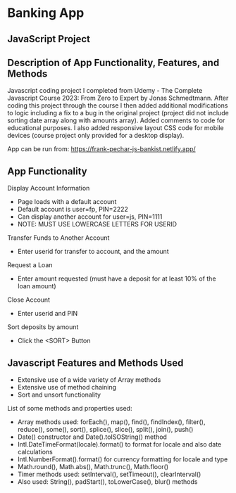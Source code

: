 # Banking App 
## JavaScript Project
## Description of App Functionality, Features, and Methods

Javascript coding project I completed from Udemy - The Complete Javascript Course 2023: From Zero to Expert by Jonas Schmedtmann. After coding this project through the course I then added additional modifications to logic including a fix to a bug in the original project (project did not include sorting date array along with amounts array). Added comments to code for educational purposes. I also added responsive layout CSS code for mobile devices (course project only provided for a desktop display). 

App can be run from: https://frank-pechar-js-bankist.netlify.app/

## App Functionality

Display Account Information
- Page loads with a default account
- Default account is user=fp, PIN=2222
- Can display another account for user=js, PIN=1111
- NOTE: MUST USE LOWERCASE LETTERS FOR USERID

Transfer Funds to Another Account
- Enter userid for transfer to account, and the amount

Request a Loan
- Enter amount requested (must have a deposit for at least 10% of the loan amount)

Close Account
- Enter userid and PIN

Sort deposits by amount
- Click the &lt;SORT&gt; Button

## Javascript Features and Methods Used

- Extensive use of a wide variety of Array methods
- Extensive use of method chaining 
- Sort and unsort functionality 

List of some methods and properties used: 
- Array methods used: forEach(), map(), find(), findIndex(), filter(), reduce(), some(), sort(), splice(), slice(), split(), join(), push()
- Date() constructor and Date().toISOString() method
- Intl.DateTimeFormat(locale).format() to format for locale and also date calculations
- Intl.NumberFormat().format() for currency formatting for locale and type
- Math.round(), Math.abs(), Math.trunc(), Math.floor()
- Timer methods used: setInterval(), setTimeout(), clearInterval()
- Also used: String(), padStart(), toLowerCase(), blur() methods
